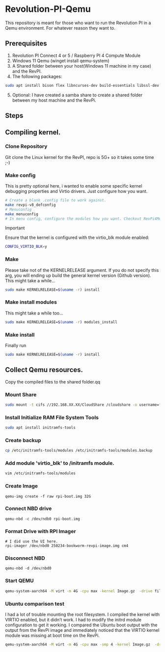 # Revolution-PI-Qemu
This repository is meant for those who want to run the Revolution PI in a Qemu environment. For whatever reason they want to.

## Prerequisites
1) Revolution PI Connect 4 or 5 / Raspberry PI 4 Compute Module
2) Windows 11 Qemu (winget install qemu-system)
3) A Shared folder between your host(Windows 11 machine in my case) and the RevPI.
4) The following packages:

```bash
sudo apt install bison flex libncurses-dev build-essentials libssl-dev
```

5) Optional: I have created a samba share to create a shared folder between my host machine and the RevPi.
   
## Steps

## Compiling kernel.

### Clone Repository
Git clone the Linux kernel for the RevPI, repo is 5G+ so it takes some time ;-)

### Make config
This is pretty optional here, i wanted to enable some specific kernel debugging properties and Virtio drivers. Just configure how you want.
```bash
# Create a blank .config file to work against.
make revpi-v8_defconfig
# Menuconfig
make menuconfig
# In menu config, configure the modules how you want. Checkout RevPi4MenuConfig for my version of this config.
```
> [!important]
> Ensure that the kernel is configured with the virtio_blk module enabled:
```bash
CONFIG_VIRTIO_BLK=y
```
### Make
Please take not of the KERNELRELEASE argument. If you do not specify this arg, you will ending up build the general kernel version (Github version).
This might take a while...
```bash
sudo make KERNELRELEASE=$(uname -r) install
```

### Make install modules
This might take a while too...
```bash
sudo make KERNELRELEASE=$(uname -r) modules_install
```

### Make install
Finally run
```bash
sudo make KERNELRELEASE=$(uname -r) install
```

## Collect Qemu resources.
Copy the compiled files to the shared folder.qq
###

### Mount Share
```bash
sudo mount -t cifs //192.168.XX.XX/CloudShare /cloudshare -o username=****,password=*****
```

### Install Initialize RAM File System Tools

```bash
sudo apt install initramfs-tools
```

### Create backup
```bash
cp /etc/initramfs-tools/modules /etc/initramfs-tools/modules.backup
```

### Add module 'virtio_blk' to /initramfs module.
```bash
vim /etc/initramfs-tools/modules
```
### Create Image
```
qemu-img create -f raw rpi-boot.img 32G
```

### Connect NBD drive
```
qemu-nbd -c /dev/ndb0 rpi-boot.img
```

### Format Drive with RPI Imager
```
# I did use the UI here.
rpi-imager /dev/nbd0 250234-bookworm-revpi-image.img cm4
```

### Disconnect NBD
```
qemu-nbd -d /dev/nbd0
```

### Start QEMU
```bash
qemu-system-aarch64 -M virt -m 4G -cpu max -kernel Image.gz  -drive file=rpi-boot.img,format=raw,if=none,id=hd0 -serial mon:stdio -initrd initramfs8  -append "root=/dev/vda2 rootfstype=ext4 fsck.repair=yes rootwait console=ttyAMA0" -device virtio-blk-device,drive=hd0
```

### Ubuntu comparison test
I had a lot of trouble mounting the root filesystem. I compiled the kernel with VIRTIO enabled, but it didn’t work. I had to modify the initrd module configuration to get it working. I compared the Ubuntu boot output with the output from the RevPi image and immediately noticed that the VIRTIO kernel module was missing at boot time on the RevPi.
```bash
qemu-system-aarch64 -M virt -m 4G -cpu max -smp 4 -kernel Image.gz  -drive file=rpi-boot.img,format=raw,if=none,id=hd0 -initrd initramfs8  -append "root=/dev/vda2 rootfstype=ext4 fsck.repair=yes rootwait console=ttyAMA0" -device virtio-blk-device,drive=hd0 -accel tcg
```




